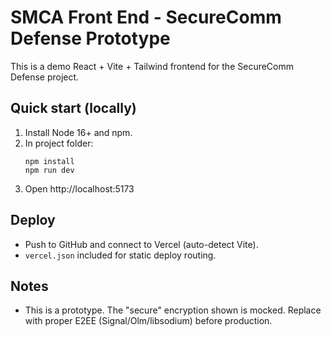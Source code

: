 # SMCA Front End - SecureComm Defense Prototype

This is a demo React + Vite + Tailwind frontend for the SecureComm Defense project.

## Quick start (locally)
1. Install Node 16+ and npm.
2. In project folder:
   ```
   npm install
   npm run dev
   ```
3. Open http://localhost:5173

## Deploy
- Push to GitHub and connect to Vercel (auto-detect Vite).
- `vercel.json` included for static deploy routing.

## Notes
- This is a prototype. The "secure" encryption shown is mocked. Replace with proper E2EE (Signal/Olm/libsodium) before production.
